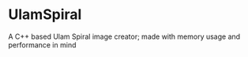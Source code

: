 # UlamSpiral

A C++ based Ulam Spiral image creator; made with memory usage and performance in mind
